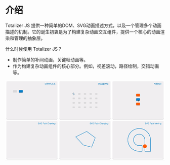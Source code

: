 # 介绍

Totalizer JS 提供一种简单的DOM、SVG动画描述方式，以及一个管理多个动画描述的机制。它的诞生初衷是为了构建复杂动画交互组件，提供一个核心的动画渲染和管理的抽象层。

什么时候使用 Totalizer JS？

* 制作简单的补间动画，关键帧动画等。
* 作为构建复杂动画组件的核心部分。例如，视差滚动，路径绘制，交错动画等。

![gif](../../.vuepress/public/show.gif)